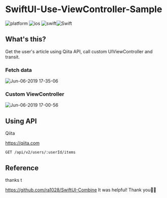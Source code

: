 # SwiftUI-Use-ViewController-Sample
![platform](https://img.shields.io/badge/platform-ios-blue.svg) ![ios](https://img.shields.io/badge/ios-13.0%2B-blue.svg) ![swift](https://img.shields.io/badge/SwiftUI(beta)-orange.svg)![Swift](https://img.shields.io/badge/Swift(beta)-5.1-brightgreen.svg) 

## What's this?
Get the user's article using Qiita API, call custom UIViewController and transit.

### Fetch data
![Jun-06-2019 17-35-06](https://user-images.githubusercontent.com/11751495/59018710-77962c80-8881-11e9-9ac9-cafc3860d21c.gif)

### Custom ViewController
![Jun-06-2019 17-00-56](https://user-images.githubusercontent.com/11751495/59018201-4701c300-8880-11e9-9748-b5fb5010cc18.gif)

## Using API
Qiita

https://qiita.com

`GET /api/v2/users/:userId/items`  

## Reference

thanks t

https://github.com/ra1028/SwiftUI-Combine
It was helpful! Thank you🙇‍♂️
